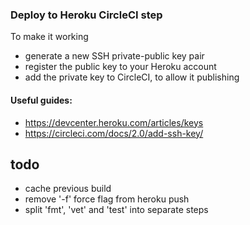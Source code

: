 ### Deploy to Heroku CircleCI step

To make it working

-   generate a new SSH private-public key pair
-   register the public key to your Heroku account
-   add the private key to CircleCI, to allow it publishing

#### Useful guides:

-   https://devcenter.heroku.com/articles/keys
-   https://circleci.com/docs/2.0/add-ssh-key/

## todo

-   cache previous build
-   remove '-f' force flag from heroku push
-   split 'fmt', 'vet' and 'test' into separate steps

